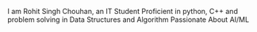I am Rohit Singh Chouhan, an IT Student Proficient in python, C++ and problem solving in Data Structures and Algorithm Passionate About AI/ML 
